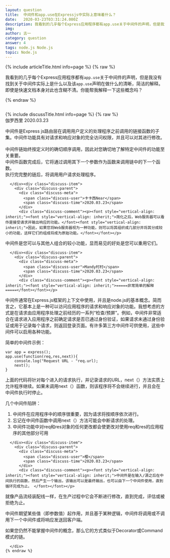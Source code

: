 ```yaml
---
layout: question
title:  中间件和app.use在Expressjs中实际上意味着什么？
date:   2020-03-23T03:31:24.000Z
description: 我看到的几乎每个Express应用程序都有app.use关于中间件的声明，但是我没有找到关于中间件实际上是什么以及该app.use声明在做什么的清晰，简洁...
img: 
author: 古一
category: question
answer: 4
tags: node.js Node.js
topic: Node.js
---
```

<div class="article-root">
  <div class="article">
    {% include articleTitle.html info=page %}
    {% raw %}
    <div class="article-content"><p><font style="vertical-align: inherit;"><font style="vertical-align: inherit;">我看到的几乎每个Express应用程序都有</font></font><code>app.use</code><font style="vertical-align: inherit;"><font style="vertical-align: inherit;">关于中间件</font><font style="vertical-align: inherit;">的</font><font style="vertical-align: inherit;">声明，但是我没有找到关于中间件实际上是什么以及该</font></font><code>app.use</code><font style="vertical-align: inherit;"><font style="vertical-align: inherit;">声明在做</font><font style="vertical-align: inherit;">什么的清晰，简洁的解释</font><font style="vertical-align: inherit;">。</font><font style="vertical-align: inherit;">即使是快速文档本身对此也含糊不清。</font><font style="vertical-align: inherit;">你能帮我解释一下这些概念吗？</font></font></p></div>
    {% endraw %}
  </div>
  <p style="height: 0;width:0;overflow: hidden;"> 第2734篇《中间件和app.use在Expressjs中实际上意味着什么？》来自Winter(https://github.com/aiyld/aiyld.github.io)的站点</p>
  <div class="discuss-wrapper">
    {% include discussTitle.html info=page %}
    {% raw %}
    <div class="discuss-item">
        <div class="discuss-parent">
          <div class="discuss-meta">
            <span class="discuss-user">伽罗西里</span>
            <span class="discuss-time">2020.03.23</span>
          </div>
          <div class="discuss-comment"><p><font style="vertical-align: inherit;"><font style="vertical-align: inherit;">中间件是Express js路由层在调用用户定义的处理程序之前调用的链接函数的子集。</font><font style="vertical-align: inherit;">中间件功能具有对请求和响应对象的完全访问权限，并且可以对其进行修改。</font></font><br><br><font style="vertical-align: inherit;"><font style="vertical-align: inherit;">
中间件链始终按定义时的确切顺序调用，因此对您确切地了解特定中间件的功能至关重要。</font></font><br><font style="vertical-align: inherit;"><font style="vertical-align: inherit;">中间件函数完成后，它将通过调用其下一个参数作为函数来调用链中的下一个函数。</font></font><br><font style="vertical-align: inherit;"><font style="vertical-align: inherit;">执行完完整的链后，将调用用户请求处理程序。</font></font></p></div>
        </div>
        
      </div><div class="discuss-item">
        <div class="discuss-parent">
          <div class="discuss-meta">
            <span class="discuss-user">卡卡西Near</span>
            <span class="discuss-time">2020.03.23</span>
          </div>
          <div class="discuss-comment"><p><font style="vertical-align: inherit;"><font style="vertical-align: inherit;">简化之后，Web服务器可以看作是接受请求并输出响应的功能。</font><font style="vertical-align: inherit;">因此，如果您将Web服务器视为一种功能，则可以将其组织成几部分并将其分成较小的功能，这样它们的组成将成为原始功能。</font></font></p>

<p><font style="vertical-align: inherit;"><font style="vertical-align: inherit;">中间件是您可以与其他人组合的较小功能，显而易见的好处是您可以重用它们。</font></font></p></div>
        </div>
        
      </div><div class="discuss-item">
        <div class="discuss-parent">
          <div class="discuss-meta">
            <span class="discuss-user">Mandy村村</span>
            <span class="discuss-time">2020.03.23</span>
          </div>
          <div class="discuss-comment"><p><font style="vertical-align: inherit;"><font style="vertical-align: inherit;">=====非常简单的解释=====</font></font></p>

<p><font style="vertical-align: inherit;"><font style="vertical-align: inherit;">中间件通常在Express.js框架的上下文中使用，并且是node.js的基本概念。</font><font style="vertical-align: inherit;">简而言之，它基本上是一种可以访问应用程序的请求和响应对象的功能。</font><font style="vertical-align: inherit;">我想考虑的方式是在请求由应用程序处理之前经历的一系列“检查/预屏”。</font><font style="vertical-align: inherit;">例如，中间件非常适合在请求进入应用程序之前确定请求是否已通过身份验证，如果请求未通过身份验证或用于记录每个请求，则返回登录页面。</font><font style="vertical-align: inherit;">有许多第三方中间件可供使用，这些中间件可以启用各种功能。</font></font></p>

<p><font style="vertical-align: inherit;"><font style="vertical-align: inherit;">简单的中间件示例：</font></font></p>

<pre><code>var app = express();<font></font>
app.use(function(req,res,next)){<font></font>
    console.log("Request URL - "req.url);<font></font>
    next();<font></font>
}<font></font>
</code></pre>

<p><font style="vertical-align: inherit;"><font style="vertical-align: inherit;">上面的代码将针对每个进入的请求执行，并记录请求的URL，next（）方法实质上允许程序继续。</font><font style="vertical-align: inherit;">如果未调用next（）函数，则该程序将不会继续进行，并且会在中间件执行时停止。</font></font></p>

<p><font style="vertical-align: inherit;"><font style="vertical-align: inherit;">几个中间件陷阱：</font></font></p>

<ol>
<li><font style="vertical-align: inherit;"><font style="vertical-align: inherit;">中间件在应用程序中的顺序很重要，因为请求将按顺序依次进行。</font></font></li>
<li><font style="vertical-align: inherit;"><font style="vertical-align: inherit;">忘记在中间件函数中调用next（）方法可能会中断请求的处理。</font></font></li>
<li><font style="vertical-align: inherit;"><font style="vertical-align: inherit;">中间件功能中对req和res对象的任何更改都会使更改对使用req和res的应用程序的其他部分可用</font></font></li>
</ol></div>
        </div>
        
      </div><div class="discuss-item">
        <div class="discuss-parent">
          <div class="discuss-meta">
            <span class="discuss-user">樱</span>
            <span class="discuss-time">2020.03.23</span>
          </div>
          <div class="discuss-comment"><p><font style="vertical-align: inherit;"><font style="vertical-align: inherit;">中间件是在输入/源之后在中间执行的函数，然后产生一个输出，该输出可以是最终输出，也可以由下一个中间件使用，直到循环完成为止。 </font></font></p>

<p><font style="vertical-align: inherit;"><font style="vertical-align: inherit;">就像产品流经装配线一样，在生产过程中它会不断进行修改，直到完成，评估或被拒绝为止。</font></font></p>

<p><font style="vertical-align: inherit;"><font style="vertical-align: inherit;">中间件期望某些值（即参数值）起作用，并且基于某种逻辑，中间件将调用或不调用下一个中间件或将响应发送回客户端。</font></font></p>

<p><font style="vertical-align: inherit;"><font style="vertical-align: inherit;">如果您仍然不能掌握中间件的概念，那么它的方式类似于Decorator或Command模式的链。</font></font></p></div>
        </div>
        
      </div>
    {% endraw %}
  </div>
<div>
